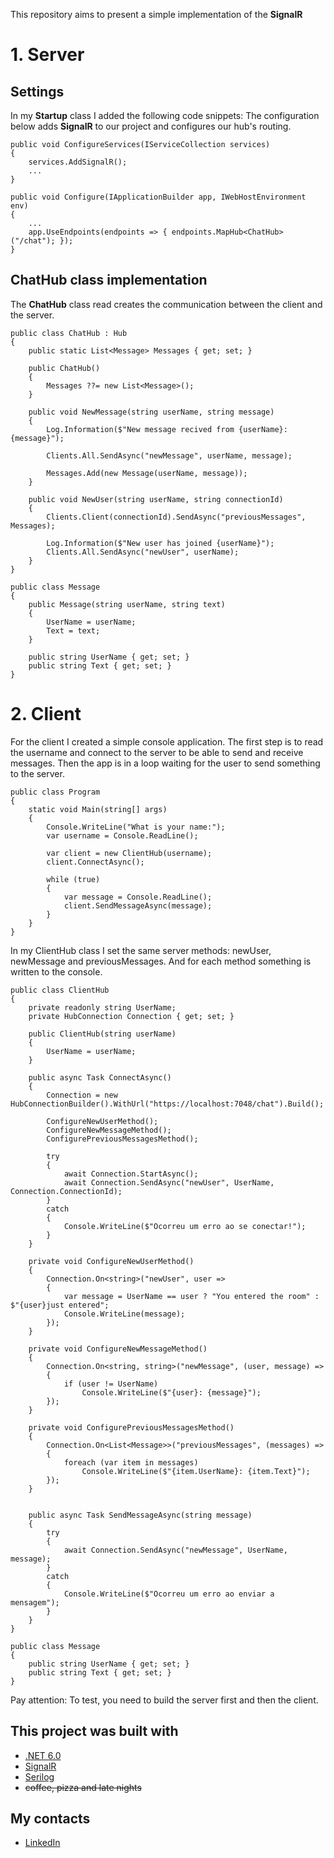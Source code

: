 This repository aims to present a simple implementation of the **SignalR**

# 1. Server
## Settings

In my **Startup** class I added the following code snippets:
The configuration below adds **SignalR** to our project and configures our hub's routing.

    public void ConfigureServices(IServiceCollection services)
    {
        services.AddSignalR();
        ...
    }

    public void Configure(IApplicationBuilder app, IWebHostEnvironment env)
    {
        ...
        app.UseEndpoints(endpoints => { endpoints.MapHub<ChatHub>("/chat"); });
    }
    
## ChatHub class implementation
The **ChatHub** class read creates the communication between the client and the server.

    public class ChatHub : Hub
    {
        public static List<Message> Messages { get; set; }

        public ChatHub()
        {
            Messages ??= new List<Message>();
        }

        public void NewMessage(string userName, string message)
        {
            Log.Information($"New message recived from {userName}: {message}");

            Clients.All.SendAsync("newMessage", userName, message);

            Messages.Add(new Message(userName, message));
        }

        public void NewUser(string userName, string connectionId)
        {
            Clients.Client(connectionId).SendAsync("previousMessages", Messages);

            Log.Information($"New user has joined {userName}");
            Clients.All.SendAsync("newUser", userName);
        }
    }

    public class Message
    {
        public Message(string userName, string text)
        {
            UserName = userName;
            Text = text;
        }

        public string UserName { get; set; }
        public string Text { get; set; }
    }

# 2. Client

For the client I created a simple console application.
The first step is to read the username and connect to the server to be able to send and receive messages. Then the app is in a loop waiting for the user to send something to the server.

    public class Program
    {
        static void Main(string[] args)
        {
            Console.WriteLine("What is your name:");
            var username = Console.ReadLine();

            var client = new ClientHub(username);
            client.ConnectAsync();

            while (true)
            {
                var message = Console.ReadLine();
                client.SendMessageAsync(message);
            }
        }
    }
    
In my ClientHub class I set the same server methods: newUser, newMessage and previousMessages. And for each method something is written to the console.

    public class ClientHub
    {
        private readonly string UserName;
        private HubConnection Connection { get; set; }

        public ClientHub(string userName)
        {
            UserName = userName;
        }

        public async Task ConnectAsync()
        {
            Connection = new HubConnectionBuilder().WithUrl("https://localhost:7048/chat").Build();

            ConfigureNewUserMethod();
            ConfigureNewMessageMethod();
            ConfigurePreviousMessagesMethod();

            try
            {
                await Connection.StartAsync();
                await Connection.SendAsync("newUser", UserName, Connection.ConnectionId);
            }
            catch
            {
                Console.WriteLine($"Ocorreu um erro ao se conectar!");
            }
        }

        private void ConfigureNewUserMethod()
        {
            Connection.On<string>("newUser", user =>
            {
                var message = UserName == user ? "You entered the room" : $"{user}just entered";
                Console.WriteLine(message);
            });
        }

        private void ConfigureNewMessageMethod()
        {
            Connection.On<string, string>("newMessage", (user, message) =>
            {
                if (user != UserName)
                    Console.WriteLine($"{user}: {message}");
            });
        }

        private void ConfigurePreviousMessagesMethod()
        {
            Connection.On<List<Message>>("previousMessages", (messages) =>
            {
                foreach (var item in messages)
                    Console.WriteLine($"{item.UserName}: {item.Text}");
            });
        }


        public async Task SendMessageAsync(string message)
        {
            try
            {
                await Connection.SendAsync("newMessage", UserName, message);
            }
            catch
            {
                Console.WriteLine($"Ocorreu um erro ao enviar a mensagem");
            }
        }
    }

    public class Message
    {
        public string UserName { get; set; }
        public string Text { get; set; }
    }


Pay attention: To test, you need to build the server first and then the client.

## This project was built with
* [.NET 6.0](https://dotnet.microsoft.com/en-us/download/dotnet/6.0)
* [SignalR](https://docs.microsoft.com/en-us/aspnet/core/tutorials/signalr?view=aspnetcore-6.0&tabs=visual-studio)
* [Serilog](https://serilog.net/)
* ~~coffee, pizza and late nights~~

## My contacts
* [LinkedIn](https://www.linkedin.com/in/henry-saldanha-3b930b98/)